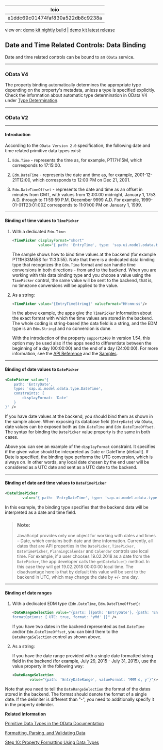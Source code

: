 <!-- loioe1ddc69c01474faf830a522db8c9238a -->

| loio |
| -----|
| e1ddc69c01474faf830a522db8c9238a |

<div id="loio">

view on: [demo kit nightly build](https://openui5nightly.hana.ondemand.com/#/topic/e1ddc69c01474faf830a522db8c9238a) | [demo kit latest release](https://openui5.hana.ondemand.com/#/topic/e1ddc69c01474faf830a522db8c9238a)</div>

## Date and Time Related Controls: Data Binding

Date and time related controls can be bound to an `OData` service.

***

<a name="loioe1ddc69c01474faf830a522db8c9238a__section_i2c_p4g_cdb"/>

### OData V4

The property binding automatically determines the appropriate type depending on the property's metadata, unless a type is specified explicitly. Check the information about automatic type determination in OData V4 under [Type Determination](Type_Determination_53cdd55.md).

***

### OData V2

***

#### Introduction

According to the `OData Version 2.0` specification, the following date and time related primitive data types exist:

1.  `Edm.Time` - represents the time as, for example, PT17H15M, which corresponds to 17:15:00.

2.  `Edm.DateTime` - represents the date and time as, for example, 2001-12-21T12:00, which corresponds to 12:00 PM on Dec 21, 2001.

3.  `Edm.DateTimeOffset` - represents the date and time as an offset in minutes from GMT, with values from 12:00:00 midnight, January 1, 1753 A.D. through to 11:59:59 P.M, December 9999 A.D. For example, 1999-01-01T23:01:00Z corresponds to 11:01:00 PM on January 1, 1999.


***

#### Binding of time values to `TimePicker`

1.  With a dedicated `Edm.Time`:

    ``` xml
    <TimePicker displayFormat="short"
                value="{ path: 'EntryTime', type: 'sap.ui.model.odata.type.Time'}"/>
    
    ```

    The sample shows how to bind time values at the backend \(for example PT11H33M55S for 11:33:55\). Note that there is a dedicated data binding type that recognizes the `Edm.Time` format and can handle time conversions in both directions - from and to the backend. When you are working with this data binding type and you choose a value using the `TimePicker` control, the same value will be sent to the backend, that is, no timezone conversions will be applied to the value.

2.  As a string:

    ``` xml
    <TimePicker value="{EntryTimeString}" valueFormat="HH:mm:ss"/>
    ```

    In the above example, the apps give the `TimePicker` information about the exact format with which the time values are stored in the backend. The whole coding is string-based \(the data field is a string, and the EDM type is an `Edm.String`\) and no conversion is done.

    With the introduction of the property `support2400` in version 1.54, this option may be used also if the apps need to differentiate between the beginning of a day \(00:00:00\) and the end of a day \(24:00:00\). For more information, see the [API Reference](https://openui5.hana.ondemand.com/#/api/sap.m.TimePicker) and the [Samples](https://openui5.hana.ondemand.com/#/sample/sap.m.sample.TimePicker/preview). 


***

#### Binding of date values to `DatePicker`

``` xml
<DatePicker value="{
	path: 'EntryDate',
	type: 'sap.ui.model.odata.type.DateTime',
	constraints: {
		displayFormat: 'Date'
	}
}" />
```

If you have date values at the backend, you should bind them as shown in the sample above. When exposing its database field \(`EntryDate`\) via `OData`, date values can be exposed both as `Edm.DateTime` and `Edm.DateTimeOffset`. The syntax for binding the `DatePicker` value property is the same in both cases.

Above you can see an example of the `displayFormat` constraint. It specifies if the given value should be interpreted as Date or DateTime \(default\). If Date is specified, the binding type performs the UTC conversion, which is always on. In other words, any local date chosen by the end user will be considered as a UTC date and sent as a UTC date to the backend.

***

#### Binding of date and time values to `DateTimePicker`

``` xml
<DateTimePicker
        value="{ path: 'EntryDateTime', type: 'sap.ui.model.odata.type.DateTime' }"/>

```

In this example, the binding type specifies that the backend data will be interpreted as a date and time field.

> ### Note:  
> JavaScript provides only one object for working with dates and times – Date, which contains both date and time information. Currently, all dates that are API properties in the `DatePicker`, `TimePicker`, `DateTimePicker`, `PlanningCalendar` and `Calendar` controls use local time. For example, if a user chooses 19.02.2018 as a date from the `DatePicker`, the app developer calls the `getDateValue()` method. In this case they will get 19.02.2018 00:00:00 local time. The disadvantage here is that by default this value will be sent to the backend in UTC, which may change the date by +/- one day.

***

#### Binding of date ranges

1.  With a dedicated EDM type \(`Edm.DateTime`, `Edm.DateTimeOffset`\):

    ``` xml
    <DateRangeSelection value="{parts: [{path: 'EntryDate'}, {path: 'EntryDateTimeOffset'}], type: 'sap.ui.model.type.DateInterval',
    formatOptions: { UTC: true, format: 'yMd' }}" />
    ```

    If you have two dates in the backend represented as `Emd.DateTime` and/or `Edm.DateTimeOffset`, you can bind them to the `DateRangeSelection` control as shown above.

2.  As a string:

    If you have the date range provided with a single date formatted string field in the backend \(for example, July 29, 2015 - July 31, 2015\), use the value property in the following way:

    ``` xml
    <DateRangeSelection
            value="{path: 'EntryDateRange', valueFormat: 'MMM d, y’}"/>
    
    ```


Note that you need to tell the `DateRangeSelection` the format of the dates stored in the backend. The format should denote the format of a single date. If the delimiter is different than "-", you need to additionally specify it in the property delimiter.

**Related Information**  


[Primitive Data Types in the OData Documentation](http://www.odata.org/documentation/odata-version-2-0/overview/)

[Formatting, Parsing, and Validating Data](Formatting_Parsing_and_Validating_Data_07e4b92.md "Data that is presented on the UI often has to be converted so that is human readable and fits to the locale of the user. On the other hand, data entered by the user has to be parsed and validated to be understood by the data source. For this purpose, you use formatters and data types.")

[Step 10: Property Formatting Using Data Types](Step_10_Property_Formatting_Using_Data_Types_9252ee4.md "OpenUI5 provides a set of simple data types such as Boolean, Currency, Date and Float. These data types can then be applied to controls in order to ensure that the value presented on the screen is formatted correctly, and, if the field is open for input, that the value entered by the user adheres to the requirements of that data type. We will now add a new field called Sales Amount of type Currency.")

